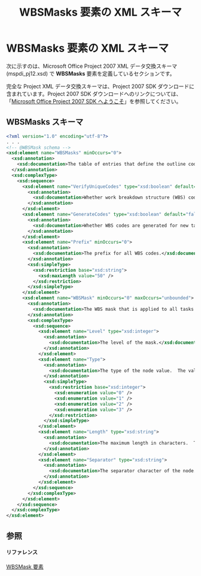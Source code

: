 ﻿---
title: WBSMasks 要素の XML スキーマ
TOCTitle: WBSMasks 要素の XML スキーマ
ms:assetid: 822ec84d-c92a-419d-a0bf-905f5d1da8cc
ms:mtpsurl: https://msdn.microsoft.com/ja-jp/library/Bb968565(v=office.12)
ms:contentKeyID: 16741000
ms.date: 06/30/2008
mtps_version: v=office.12
dev_langs:
- xml
ms.translationtype: HT
---

# WBSMasks 要素の XML スキーマ

次に示すのは、Microsoft Office Project 2007 XML データ交換スキーマ (mspdi\_pj12.xsd) で **WBSMasks** 要素を定義しているセクションです。

完全な Project XML データ交換スキーマは、Project 2007 SDK ダウンロードに含まれています。Project 2007 SDK ダウンロードへのリンクについては、「[Microsoft Office Project 2007 SDK へようこそ](https://msdn.microsoft.com/ja-jp/library/ms512767\(v=office.12\))」を参照してください。

## WBSMasks スキーマ

``` xml
<?xml version="1.0" encoding="utf-8"?>
. . .
<!-- @WBSMask schema -->
<xsd:element name="WBSMasks" minOccurs="0">
  <xsd:annotation>
    <xsd:documentation>The table of entries that define the outline code mask.</xsd:documentation>
  </xsd:annotation>
  <xsd:complexType>
    <xsd:sequence>
      <xsd:element name="VerifyUniqueCodes" type="xsd:boolean" default="false" minOccurs="0">
        <xsd:annotation>
          <xsd:documentation>Whether work breakdown structure (WBS) codes are unique for new tasks.</xsd:documentation>
        </xsd:annotation>
      </xsd:element>
      <xsd:element name="GenerateCodes" type="xsd:boolean" default="false" minOccurs="0">
        <xsd:annotation>
          <xsd:documentation>Whether WBS codes are generated for new tasks.</xsd:documentation>
        </xsd:annotation>
      </xsd:element>
      <xsd:element name="Prefix" minOccurs="0">
        <xsd:annotation>
          <xsd:documentation>The prefix for all WBS codes.</xsd:documentation>
        </xsd:annotation>
        <xsd:simpleType>
          <xsd:restriction base="xsd:string">
            <xsd:maxLength value="50" />
          </xsd:restriction>
        </xsd:simpleType>
      </xsd:element>
      <xsd:element name="WBSMask" minOccurs="0" maxOccurs="unbounded">
        <xsd:annotation>
          <xsd:documentation>The WBS mask that is applied to all tasks in the project.</xsd:documentation>
        </xsd:annotation>
        <xsd:complexType>
          <xsd:sequence>
            <xsd:element name="Level" type="xsd:integer">
              <xsd:annotation>
                <xsd:documentation>The level of the mask.</xsd:documentation>
              </xsd:annotation>
            </xsd:element>
            <xsd:element name="Type">
              <xsd:annotation>
                <xsd:documentation>The type of the node value.  The values are: 0=Numbers, 1=Uppercase Letters, 2=Lowercase Letters, 3=Characters.</xsd:documentation>
              </xsd:annotation>
              <xsd:simpleType>
                <xsd:restriction base="xsd:integer">
                  <xsd:enumeration value="0" />
                  <xsd:enumeration value="1" />
                  <xsd:enumeration value="2" />
                  <xsd:enumeration value="3" />
                </xsd:restriction>
              </xsd:simpleType>
            </xsd:element>
            <xsd:element name="Length" type="xsd:string">
              <xsd:annotation>
                <xsd:documentation>The maximum length in characters.  This element is omitted when length is "any".</xsd:documentation>
              </xsd:annotation>
            </xsd:element>
            <xsd:element name="Separator" type="xsd:string">
              <xsd:annotation>
                <xsd:documentation>The separator character of the node.</xsd:documentation>
              </xsd:annotation>
            </xsd:element>
          </xsd:sequence>
        </xsd:complexType>
      </xsd:element>
    </xsd:sequence>
  </xsd:complexType>
</xsd:element>
```

## 参照

#### リファレンス

[WBSMask 要素](wbsmask-elements-and-xml-structure.md)

